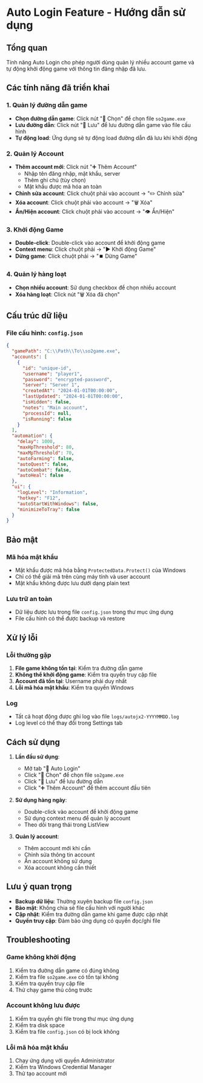 # Auto Login Feature - Hướng dẫn sử dụng

## Tổng quan
Tính năng Auto Login cho phép người dùng quản lý nhiều account game và tự động khởi động game với thông tin đăng nhập đã lưu.

## Các tính năng đã triển khai

### 1. Quản lý đường dẫn game
- **Chọn đường dẫn game**: Click nút "📁 Chọn" để chọn file `so2game.exe`
- **Lưu đường dẫn**: Click nút "💾 Lưu" để lưu đường dẫn game vào file cấu hình
- **Tự động load**: Ứng dụng sẽ tự động load đường dẫn đã lưu khi khởi động

### 2. Quản lý Account
- **Thêm account mới**: Click nút "➕ Thêm Account"
  - Nhập tên đăng nhập, mật khẩu, server
  - Thêm ghi chú (tùy chọn)
  - Mật khẩu được mã hóa an toàn
- **Chỉnh sửa account**: Click chuột phải vào account → "✏️ Chỉnh sửa"
- **Xóa account**: Click chuột phải vào account → "🗑️ Xóa"
- **Ẩn/Hiện account**: Click chuột phải vào account → "👁️ Ẩn/Hiện"

### 3. Khởi động Game
- **Double-click**: Double-click vào account để khởi động game
- **Context menu**: Click chuột phải → "▶️ Khởi động Game"
- **Dừng game**: Click chuột phải → "⏹️ Dừng Game"

### 4. Quản lý hàng loạt
- **Chọn nhiều account**: Sử dụng checkbox để chọn nhiều account
- **Xóa hàng loạt**: Click nút "🗑️ Xóa đã chọn"

## Cấu trúc dữ liệu

### File cấu hình: `config.json`
```json
{
  "gamePath": "C:\\Path\\To\\so2game.exe",
  "accounts": [
    {
      "id": "unique-id",
      "username": "player1",
      "password": "encrypted-password",
      "server": "Server 1",
      "createdAt": "2024-01-01T00:00:00",
      "lastUpdated": "2024-01-01T00:00:00",
      "isHidden": false,
      "notes": "Main account",
      "processId": null,
      "isRunning": false
    }
  ],
  "automation": {
    "delay": 1000,
    "maxHpThreshold": 80,
    "maxMpThreshold": 70,
    "autoFarming": false,
    "autoQuest": false,
    "autoCombat": false,
    "autoHeal": false
  },
  "ui": {
    "logLevel": "Information",
    "hotkey": "F12",
    "autoStartWithWindows": false,
    "minimizeToTray": false
  }
}
```

## Bảo mật

### Mã hóa mật khẩu
- Mật khẩu được mã hóa bằng `ProtectedData.Protect()` của Windows
- Chỉ có thể giải mã trên cùng máy tính và user account
- Mật khẩu không được lưu dưới dạng plain text

### Lưu trữ an toàn
- Dữ liệu được lưu trong file `config.json` trong thư mục ứng dụng
- File cấu hình có thể được backup và restore

## Xử lý lỗi

### Lỗi thường gặp
1. **File game không tồn tại**: Kiểm tra đường dẫn game
2. **Không thể khởi động game**: Kiểm tra quyền truy cập file
3. **Account đã tồn tại**: Username phải duy nhất
4. **Lỗi mã hóa mật khẩu**: Kiểm tra quyền Windows

### Log
- Tất cả hoạt động được ghi log vào file `logs/autojx2-YYYYMMDD.log`
- Log level có thể thay đổi trong Settings tab

## Cách sử dụng

1. **Lần đầu sử dụng**:
   - Mở tab "🔐 Auto Login"
   - Click "📁 Chọn" để chọn file `so2game.exe`
   - Click "💾 Lưu" để lưu đường dẫn
   - Click "➕ Thêm Account" để thêm account đầu tiên

2. **Sử dụng hàng ngày**:
   - Double-click vào account để khởi động game
   - Sử dụng context menu để quản lý account
   - Theo dõi trạng thái trong ListView

3. **Quản lý account**:
   - Thêm account mới khi cần
   - Chỉnh sửa thông tin account
   - Ẩn account không sử dụng
   - Xóa account không cần thiết

## Lưu ý quan trọng

- **Backup dữ liệu**: Thường xuyên backup file `config.json`
- **Bảo mật**: Không chia sẻ file cấu hình với người khác
- **Cập nhật**: Kiểm tra đường dẫn game khi game được cập nhật
- **Quyền truy cập**: Đảm bảo ứng dụng có quyền đọc/ghi file

## Troubleshooting

### Game không khởi động
1. Kiểm tra đường dẫn game có đúng không
2. Kiểm tra file `so2game.exe` có tồn tại không
3. Kiểm tra quyền truy cập file
4. Thử chạy game thủ công trước

### Account không lưu được
1. Kiểm tra quyền ghi file trong thư mục ứng dụng
2. Kiểm tra disk space
3. Kiểm tra file `config.json` có bị lock không

### Lỗi mã hóa mật khẩu
1. Chạy ứng dụng với quyền Administrator
2. Kiểm tra Windows Credential Manager
3. Thử tạo account mới
